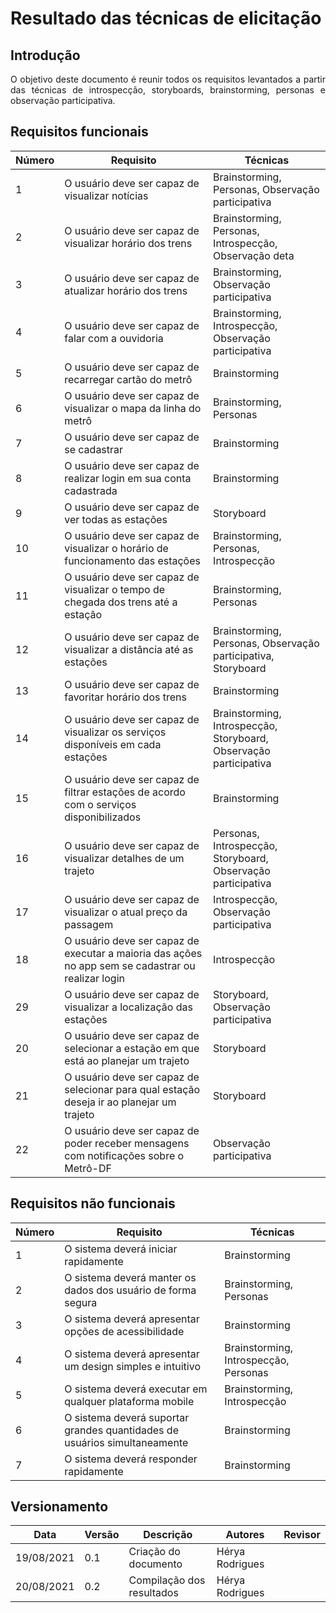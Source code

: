 # Resultado das técnicas de elicitação

## Introdução
<p align="justify"> O objetivo deste documento é reunir todos os requisitos levantados a partir das técnicas de introspecção, storyboards, brainstorming, personas e observação participativa.</p>

## Requisitos funcionais

| Número | Requisito               | Técnicas               |
| ------ | ----------------------- | ---------------------  | 
| 1      | O usuário deve ser capaz de visualizar notícias  | Brainstorming, Personas, Observação participativa
| 2      | O usuário deve ser capaz de visualizar horário dos trens   | Brainstorming, Personas, Introspecção, Observação deta
| 3      | O usuário deve ser capaz de atualizar horário dos trens  | Brainstorming, Observação participativa
| 4      | O usuário deve ser capaz de falar com a ouvidoria | Brainstorming, Introspecção, Observação participativa
| 5      | O usuário deve ser capaz de recarregar cartão do metrô  | Brainstorming
| 6      | O usuário deve ser capaz de visualizar o mapa da linha do metrô  | Brainstorming, Personas
| 7      | O usuário deve ser capaz de se cadastrar | Brainstorming
| 8      | O usuário deve ser capaz de realizar login em sua conta cadastrada | Brainstorming
| 9      | O usuário deve ser capaz de ver todas as estações | Storyboard
| 10      | O usuário deve ser capaz de visualizar o horário de funcionamento das estações  | Brainstorming, Personas, Introspecção
| 11     | O usuário deve ser capaz de visualizar o tempo de chegada dos trens até a estação  | Brainstorming, Personas
| 12     | O usuário deve ser capaz de visualizar a distância até as estações  | Brainstorming, Personas, Observação participativa,  Storyboard
| 13     | O usuário deve ser capaz de favoritar horário dos trens  | Brainstorming
| 14     | O usuário deve ser capaz de visualizar os serviços disponíveis em cada estações  | Brainstorming, Introspecção,  Storyboard, Observação participativa
| 15     | O usuário deve ser capaz de filtrar estações de acordo com o serviços disponibilizados  | Brainstorming
| 16     | O usuário deve ser capaz de visualizar detalhes de um trajeto | Personas, Introspecção,  Storyboard, Observação participativa
| 17     | O usuário deve ser capaz de visualizar o atual preço da passagem  | Introspecção, Observação participativa
| 18     | O usuário deve ser capaz de executar a maioria das ações no app sem se cadastrar ou realizar login | Introspecção
| 29     | O usuário deve ser capaz de visualizar a localização das estações | Storyboard, Observação participativa
| 20     | O usuário deve ser capaz de selecionar a estação em que está ao planejar um trajeto | Storyboard
| 21     | O usuário deve ser capaz de selecionar para qual estação deseja ir ao planejar um trajeto | Storyboard
| 22     | O usuário deve ser capaz de poder receber mensagens com notificações  sobre o Metrô-DF| Observação participativa




## Requisitos não funcionais 

| Número | Requisito               | Técnicas
| ------ | ----------------------- | ------
| 1      | O sistema deverá iniciar rapidamente  | Brainstorming
| 2      | O sistema deverá manter os dados dos usuário de forma segura | Brainstorming, Personas
| 3      | O sistema deverá apresentar opções de acessibilidade  | Brainstorming
| 4      | O sistema deverá apresentar um design simples e intuitivo  | Brainstorming, Introspecção, Personas
| 5      | O sistema deverá executar em qualquer plataforma mobile |Brainstorming,  Introspecção
| 6      | O sistema deverá suportar grandes quantidades de usuários simultaneamente | Brainstorming
| 7      | O sistema deverá responder rapidamente  | Brainstorming


## Versionamento

| Data       | Versão | Descrição                                       | Autores          | Revisor          |
| ---------- | ------ | ---------------------------------------------   | ---------------- | ---------------- |
| 19/08/2021 |  0.1   | Criação do documento                            | Hérya Rodrigues  |                  |
| 20/08/2021 |  0.2   | Compilação dos resultados                       | Hérya Rodrigues  |                  |
